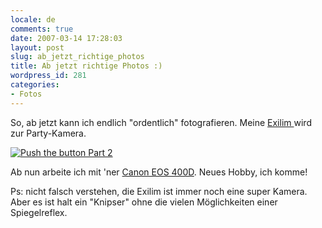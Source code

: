 ```yaml
---
locale: de
comments: true
date: 2007-03-14 17:28:03
layout: post
slug: ab_jetzt_richtige_photos
title: Ab jetzt richtige Photos :)
wordpress_id: 281
categories:
- Fotos
---
```


So, ab jetzt kann ich endlich "ordentlich" fotografieren. Meine [Exilim ](http://blog.wannawork.de/index.php/2006/11/20/casio_exilim_zoom_ex_z1000)
wird zur Party-Kamera.

[![Push the button Part 2](http://farm1.static.flickr.com/158/421167239_375cc2201d_m.jpg)](http://www.flickr.com/photos/wannawork/421167239/)

Ab nun arbeite ich mit 'ner [Canon EOS 400D](http://www.amazon.de/gp/product/B000I4CE0M?ie=UTF8&tag=wannawork-21&linkCode=as2&camp=1638&creative=6742&creativeASIN=B000I4CE0M).
Neues Hobby, ich komme!

Ps: nicht falsch verstehen, die Exilim ist immer noch eine super Kamera. Aber
es ist halt ein "Knipser" ohne die vielen Möglichkeiten einer Spiegelreflex.
